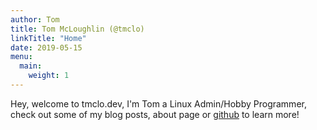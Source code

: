 ```yaml
---
author: Tom
title: Tom McLoughlin (@tmclo)
linkTitle: "Home"
date: 2019-05-15
menu:
  main:
    weight: 1
---
```


Hey, welcome to tmclo.dev, I'm Tom a Linux Admin/Hobby Programmer, check out some of my blog posts, 
about page or [github](https://github.com/tmclo) to learn more!